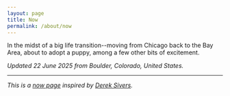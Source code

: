 ```yaml
---
layout: page
title: Now
permalink: /about/now
---
```

In the midst of a big life transition--moving from Chicago back to the Bay Area, about to adopt a puppy, among a few other bits of excitement.

_Updated 22 June 2025 from Boulder, Colorado, United States._

---

_This is a [now page](https://nownownow.com/about) inspired by [Derek Sivers](https://sive.rs)._
